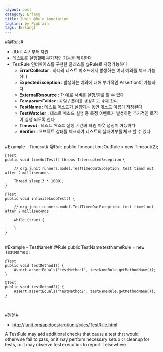```yaml
---
layout: post
category: Erlang
title: JUnit @Rule Annotation
tagline: by Pigbrain
tags: [Erlang]
---
```


<!--more-->

#@Rule#  
* JUnit 4.7 부터 지원  
* 테스트를 실행할때 부가적인 기능을 제공한다  
* TestRule 인터페이스를 구현한 클래스를 @Rule로 지정가능하다  
	* **ErrorCollector** : 하나의 테스트 메소드에서 발생하는 여러 예외를 체크 가능하다    
	* **ExpectedException** : 발생하는 예외에 대해 부가적인 Assertion이 가능하다    
	* **ExternalResource** : 한 예로 서버를 실행/종료 할 수 있다    
	* **TemporaryFolder** : 파일 / 폴더를 생성하고 삭제 한다    
	* **TestName** : 테스트 메소드가 실행되는 동안 메소드 이름이 저장된다    
	* **TestWatcher** : 테스트 메소드 실행 중 특정 이벤트가 발생하면 추가적인 로직이 실행 되도록 한다  
	* **Timeout** : 테스트 메소드 실행 시간의 타임 아웃 설정이 가능하다    
	* **Verifier** : 오브젝트 상태를 체크하여 테스트의 실패여부를 체크 할 수 있다  
<br>  
#Example - Timeout#  
	@Rule
	public Timeout timeOutRule = new Timeout(2);

	@Test
	public void timeOutTest() throws InterruptedException {
		
		// org.junit.runners.model.TestTimedOutException: test timed out after 2 milliseconds
		
		Thread.sleep(3 * 1000);
	}

	@Test
	public void infiniteLoopTest() {
		
		// org.junit.runners.model.TestTimedOutException: test timed out after 2 milliseconds
	
		while (true) {
			
		}
	}  

<br>  
#Example - TestName#
	@Rule
	public TestName testNameRule = new TestName();

	@Test
	public void testMethod1() {
		Assert.assertEquals("testMethod1", testNameRule.getMethodName());
	}

	@Test
	public void testMethod2() {
		Assert.assertEquals("testMethod2", testNameRule.getMethodName());
	} 
  
<br>  
  
#원문#  
* http://junit.org/apidocs/org/junit/rules/TestRule.html  



A TestRule may add additional checks that cause a test that would otherwise fail to pass, or it may perform necessary setup or cleanup for tests, or it may observe test execution to report it elsewhere.